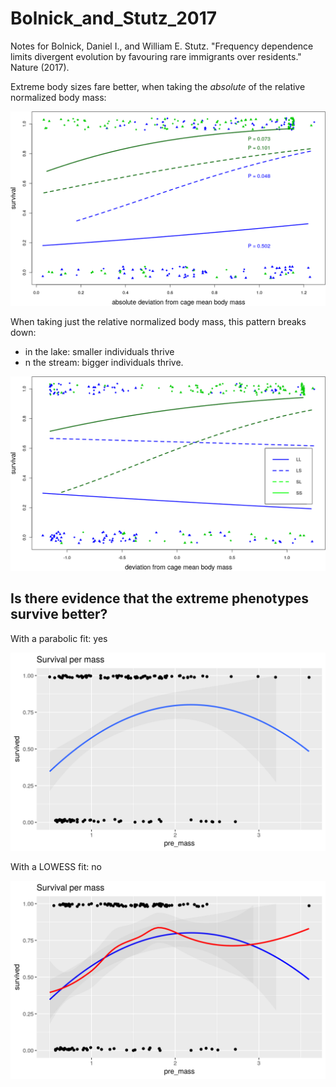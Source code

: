 # Bolnick_and_Stutz_2017

Notes for Bolnick, Daniel I., and William E. Stutz. "Frequency dependence limits divergent evolution by favouring rare immigrants over residents." Nature (2017).

Extreme body sizes fare better, when taking the *absolute* of the relative
normalized body mass:

![Figure 2, taking the absolute of the relative body size](fig2.png)

When taking just the relative
normalized body mass, this pattern breaks down:
 
 * in the lake: smaller individuals thrive
 * n the stream: bigger individuals thrive.

![Figure 2, taking the relative body size](fig2_non_absolute.png)

## Is there evidence that the extreme phenotypes survive better?

With a parabolic fit: yes

![](pre_mass_survival_1.png)

With a LOWESS fit: no

![](pre_mass_survival_2.png)

